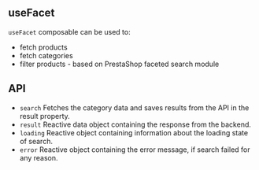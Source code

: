 ## useFacet 

`useFacet` composable can be used to:
- fetch products
- fetch categories
- filter products - based on PrestaShop faceted search module

## API
- `search` Fetches the category data and saves results from the API in the result property.
- `result` Reactive data object containing the response from the backend.
- `loading` Reactive object containing information about the loading state of search.
- `error` Reactive object containing the error message, if search failed for any reason.

